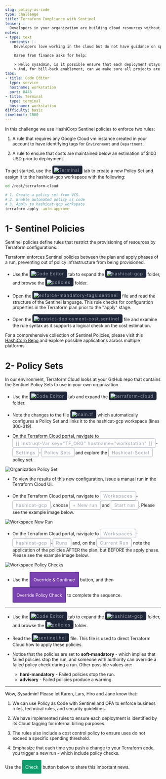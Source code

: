 ```yaml
---
slug: policy-as-code
type: challenge
title: Terraform Compliance with Sentinel
teaser: |
  Developers in your organization are building cloud resources without tagging them properly. Use Sentinel to enforce tagging on all your Google Cloud vm instances that are built with Terraform.
notes:
- type: text
  contents: |-
    Developers love working in the cloud but do not have guidance on spending limits. Finance has a large Google Cloud bill from last month and they want to bill-back to each project.

    Karen from finance asks for help:

    > Hello sysadmin, is it possible ensure that each deployment stays within a spending threshold?
    > And, for bill-back enablement, can we make sure all projects are properly tagged so we can track departments and environments that use Cloud resources?
tabs:
- title: Code Editor
  type: service
  hostname: workstation
  port: 8443
- title: Terminal
  type: terminal
  hostname: workstation
difficulty: basic
timelimit: 1800
---
```

<style>
  v {
    display: inline-flex;
    color: white;
    background-color: rgb(17, 158, 111);
    align-items: center;
    justify-content: center;
    font-size: 14px;
    padding: 10px;
    border-radius: 2px;
    height: 24px;
  }

  r {
    display: inline-flex;
    color: white;
    background-color: #c73445;
    align-items: center;
    justify-content: center;
    font-size: 14px;
    padding: 10px;
    border-radius: 2px;
    height: 24px;
  }

  m {
    border-style: solid;
    border-color: #623596;
    display: inline-flex;
    color: white;
    background-color: #7B42B1;
    align-items: center;
    justify-content: center;
    font-size: 14px;
    padding: 10px;
    border-radius: 2px;
    height: 24px;
  }

  x {
    display: inline-flex;
    border-radius: 5px;
    border: 1px solid rgba(151,159,175,1);
    /* background-color: rgba(151,159,175,1); */
    /* background-color: rgba(30,38,55,1); */
    color: rgba(151,159,175,1);
    padding: 2px 10px 2px 10px;
    font-size: 14px;
    letter-spacing: 1.2px;
    align-items: center;
    justify-content: center;
    height: 24px;
  }

  t {
    display: inline-flex;
    border-radius: 5px;
    background-color: rgba(30,38,55,1);
    color: rgba(151,159,175,1);
    padding: 2px 10px 2px 5px;
    font-size: 14px;
    letter-spacing: 1.2px;
    align-items: center;
    justify-content: center;
    height: 24px;
  }

  t > a img {
    display: inline-block;
  }
</style>

In this challenge we use HashiCorp Sentinel policies to enforce two rules:

1. A rule that requires any Google Cloud vm instance created in your account to have  identifying tags for `Environment` and `Department`.

2. A rule to ensure that costs are maintained below an estimation of $100 USD prior to deployment.

To get started, use the <t><img src="../assets/shell.png"/>Terminal</t> tab to create a new Policy Set and assign it to the hashicat-gcp workspace with the following:

```bash
cd /root/terraform-cloud

# 1. Create a policy set from VCS.
# 2. Enable automated policy as code
# 3. Apply to hashicat-gcp workspace
terraform apply -auto-approve


```

1- Sentinel Policies
===

Sentinel policies define rules that restrict the provisioning of resources by Terraform configurations.

Terraform enforces Sentinel policies between the plan and apply phases of a run, preventing out of policy infrastructure from being provisioned.

- Use the <t><img src="../assets/web.png"/>Code Editor</t> tab to expand the <t><img src="../assets/folder.png"/>hashicat-gcp</t> folder, and browse the <t><img src="../assets/folder.png"/>policies</t> folder.

- Open the <t><img src="../assets/file-icon.png"/>enforce-mandatory-tags.sentinel</t> file and read the structure of the Sentinel language. This rule checks for configuration properties in the Terraform plan prior to the "apply" stage.

- Open the <t><img src="../assets/file-icon.png"/>restrict-deployment-cost.sentinel</t> file and examine the rule syntax as it supports a logical check on the cost estimation.

For a comprehensive collection of Sentinel Policies, please visit this [HashiCorp Repo](https://github.com/hashicorp/terraform-sentinel-policies) and explore possible applications across multiple platforms.

2- Policy Sets
===
In our environment, Terraform Cloud looks at your GitHub repo that contains the Sentinel Policy Sets to use in your own organization.

- Use the <t><img src="../assets/web.png"/>Code Editor</t> tab and expand the <t><img src="../assets/folder.png"/>terraform-cloud</t> folder.

- Note the changes to the file <t><img src="../assets/tf-icon.png"/>main.tf</t> which automatically configures a Policy Set and links it to the hashicat-gcp workspace (lines 300-319).

- On the Terraform Cloud portal, navigate to <x>[[ Instruqt-Var key="TF_ORG" hostname="workstation" ]]</x>-<x>Settings</x>-<x>Policy Sets</x> and explore the <x>Hashicat-Social</x> policy set.

![Organization Policy Set](../assets/org_policy_sets.png)

- To view the results of this new configuration, issue a manual run in the Terraform Cloud UI.

- On the Terraform Cloud portal, navigate to <x>Workspaces</x>-<x>hashicat-gcp</x>, choose <x>+ New run</x> and <x>Start run</x>. Please see the example image below.

![Workspace New Run](../assets/workspace_new_run.png)

- On the Terraform Cloud portal, navigate to <x>Workspaces</x>-<x>hashicat-gcp</x>-<x>Runs</x> and, on the <x>Current Run</x> note the application of the policies AFTER the plan, but BEFORE the apply phase. Please see the example image below.

![Workspace Policy Checks](../assets/workspace_policy_checks.png)

- Use the <m>Override & Continue</m> button, and then <m>Override Policy Check</m> to complete the sequence.

---

- Use the <t><img src="../assets/web.png"/>Code Editor</t> tab to expand the <t><img src="../assets/folder.png"/>hashicat-gcp</t> folder, and browse the <t><img src="../assets/folder.png"/>policies</t> folder.

- Read the <t><img src="../assets/hcl-icon.png"/>sentinel.hcl</t> file. This file is used to direct Terraform Cloud how to apply these policies.

- Notice that the policies are set to **soft-mandatory** - which implies that failed policies stop the run, and someone with authority can override a failed policy check during a run. Other possible values are:

  - **hard-mandatory** - Failed policies stop the run.
  - **advisory** - Failed policies produce a warning.

---

Wow, Sysadmin! Please let Karen, Lars, Hiro and Jane know that:

1. We can use Policy as Code with Sentinel and OPA to enforce business rules, technical rules, and security guidelines.

2. We have implemented rules to ensure each deployment is identified by its Cloud tagging for internal billing purposes.

3. The rules also include a cost control policy to ensure uses do not exceed a specific spending threshold.

4. Emphasize that each time you push a change to your Terraform code, you trigger a new run - which include policy checks.

Use the <v>Check</v> button below to share this important news.